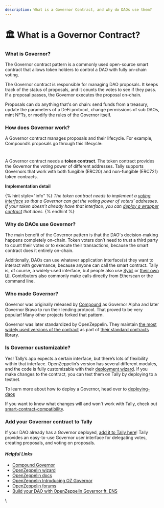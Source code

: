 ```yaml
---
description: What is a Governor Contract, and why do DAOs use them?
---
```


# 🏛 What is a Governor Contract?

### What is Governor?

The Governor contract pattern is a commonly used open-source smart contract that allows token holders to control a DAO with fully on-chain voting.&#x20;

The Governor contract is responsible for managing DAO proposals. It keeps track of the status of proposals, and it counts the votes to see if they pass. If a proposal passes, the Governor executes the proposal on-chain.&#x20;

Proposals can do anything that's on chain: send funds from a treasury, update the parameters of a DeFi protocol, change permissions of sub DAOs, mint NFTs, or modify the rules of the Governor itself.

### How does Governor work?

A Governor contract manages proposals and their lifecycle. For example, Compound’s proposals go through this lifecycle:

### <img src="https://lh4.googleusercontent.com/JrpIZE6-b5SrEwvFFx0ROL9leIvA4lAKUD8zGEWfa33Qe4DD6WVLjreV5wAqq47Y6LAGjw8KY4jR2KDKr3izH8_m-ROPV2Kd2WfRRM0U5d02h7CJxGJz1ovHxAqTjTV8FZ0l8260-Sl5j8RGqxkFVqs" alt="" data-size="original">

A Governor contract needs a **token contract**. The token contract provides the Governor the voting power of different addresses. Tally supports Governors that work with both fungible (ERC20) and non-fungible (ERC721) token contracts.

**Implementation detail**

{% hint style="info" %}
_The token contract needs to implement a_ [_voting interface_](https://docs.openzeppelin.com/contracts/4.x/api/token/erc20#ERC20Votes) _so that a Governor can get the voting power of voters’ addresses. If your token doesn’t already have that interface, you can_ [_deploy a wrapper contract_](https://blog.tally.xyz/how-to-add-dao-governance-to-existing-token-contracts-397855f081ac) _that does._
{% endhint %}

### Why do DAOs use Governor?

The main benefit of the Governor pattern is that the DAO's decision-making happens completely on-chain. Token voters don’t need to trust a third party to count their votes or to execute their transactions, because the smart contract does it entirely on-chain.

Additionally, DAOs can use whatever application interface(s) they want to interact with governance, because anyone can call the smart contract. Tally is, of course, a widely-used interface, but people also use [Sybil](https://sybil.org/#/connect) or [their own UI](https://nouns.wtf/vote). Contributors also commonly make calls directly from Etherscan or the command line.

### Who made Governor?

Governor was originally released by [Compound](https://compound.finance/docs/governance) as Governor Alpha and later Governor Bravo to run their lending protocol. That proved to be very popular! Many other projects forked that pattern.

Governor was later standardized by OpenZeppelin. They maintain [the most widely used versions of the contract](https://docs.openzeppelin.com/contracts/4.x/api/governance) as part of [their standard contracts library](https://github.com/OpenZeppelin/openzeppelin-contracts/).

### Is Governor customizable?

Yes! Tally’s app expects a certain interface, but there’s lots of flexibility within that interface. OpenZeppelin’s version has several different modules, and the code is fully customizable with their [deployment wizard](https://wizard.openzeppelin.com/). If you make changes to the contract, you can test them on Tally by deploying to a testnet.

To learn more about how to deploy a Governor, head over to [deploying-daos](deploying-daos/ "mention")

If you want to know what changes will and won't work with Tally, check out [smart-contract-compatibility](smart-contract-compatibility/ "mention").

### Add your Governor contract to Tally

If your DAO already has a Governor deployed, [add it to Tally here](https://tally.xyz/start-a-dao)! Tally provides an easy-to-use Governor user interface for delegating votes, creating proposals, and voting on proposals.

#### _Helpful Links_

* [Compound Governor](https://compound.finance/docs/governance)
* [OpenZeppelin wizard](https://docs.openzeppelin.com/contracts/4.x/wizard)
* [OpenZeppelin docs](https://docs.openzeppelin.com/contracts/4.x/governance)
* [OpenZeppelin Introducing OZ Governor](https://blog.openzeppelin.com/governor-smart-contract/)
* [OpenZeppelin forums](https://forum.openzeppelin.com/)
* [Build your DAO with OpenZeppelin Governor ft. ENS](https://www.youtube.com/watch?v=Lltt6j6Hmww)

\
